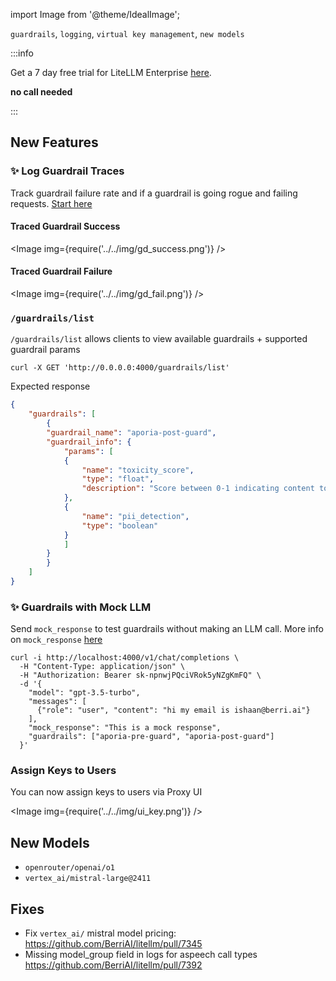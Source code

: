 import Image from '@theme/IdealImage';

`guardrails`, `logging`, `virtual key management`, `new models`

:::info

Get a 7 day free trial for LiteLLM Enterprise [here](https://litellm.ai/#trial).

**no call needed**

:::

## New Features

### ✨ Log Guardrail Traces 

Track guardrail failure rate and if a guardrail is going rogue and failing requests. [Start here](https://docs.litellm.ai/docs/proxy/guardrails/quick_start)


#### Traced Guardrail Success

<Image img={require('../../img/gd_success.png')} />

#### Traced Guardrail Failure

<Image img={require('../../img/gd_fail.png')} />


### `/guardrails/list` 

`/guardrails/list` allows clients to view available guardrails + supported guardrail params


```shell
curl -X GET 'http://0.0.0.0:4000/guardrails/list'
```

Expected response

```json
{
    "guardrails": [
        {
        "guardrail_name": "aporia-post-guard",
        "guardrail_info": {
            "params": [
            {
                "name": "toxicity_score",
                "type": "float",
                "description": "Score between 0-1 indicating content toxicity level"
            },
            {
                "name": "pii_detection",
                "type": "boolean"
            }
            ]
        }
        }
    ]
}
```


### ✨ Guardrails with Mock LLM 


Send `mock_response` to test guardrails without making an LLM call. More info on `mock_response` [here](https://docs.litellm.ai/docs/proxy/guardrails/quick_start)

```shell
curl -i http://localhost:4000/v1/chat/completions \
  -H "Content-Type: application/json" \
  -H "Authorization: Bearer sk-npnwjPQciVRok5yNZgKmFQ" \
  -d '{
    "model": "gpt-3.5-turbo",
    "messages": [
      {"role": "user", "content": "hi my email is ishaan@berri.ai"}
    ],
    "mock_response": "This is a mock response",
    "guardrails": ["aporia-pre-guard", "aporia-post-guard"]
  }'
```



### Assign Keys to Users

You can now assign keys to users via Proxy UI


<Image img={require('../../img/ui_key.png')} />

## New Models

- `openrouter/openai/o1`
- `vertex_ai/mistral-large@2411`

## Fixes 

- Fix `vertex_ai/` mistral model pricing: https://github.com/BerriAI/litellm/pull/7345
- Missing model_group field in logs for aspeech call types https://github.com/BerriAI/litellm/pull/7392